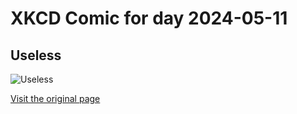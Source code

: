 
# XKCD Comic for day 2024-05-11

## Useless

![Useless](https://imgs.xkcd.com/comics/useless.jpg "Even the identity matrix doesn't work normally")

[Visit the original page](https://xkcd.com/55/)
